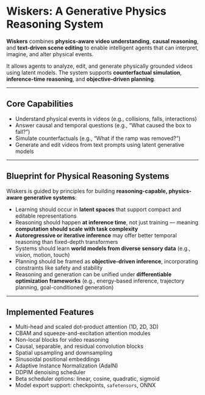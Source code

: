 # Wiskers: A Generative Physics Reasoning System

**Wiskers** combines **physics-aware video understanding**, **causal reasoning**, and **text-driven scene editing** to enable intelligent agents that can interpret, imagine, and alter physical events.

It allows agents to analyze, edit, and generate physically grounded videos using latent models. The system supports **counterfactual simulation**, **inference-time reasoning**, and **objective-driven planning**.

---

## Core Capabilities

- Understand physical events in videos (e.g., collisions, falls, interactions)
- Answer causal and temporal questions (e.g., “What caused the box to fall?”)
- Simulate counterfactuals (e.g., “What if the ramp was removed?”)
- Generate and edit videos from text prompts using latent generative models

---

## Blueprint for Physical Reasoning Systems

Wiskers is guided by principles for building **reasoning-capable, physics-aware generative systems**:

- Learning should occur in **latent spaces** that support compact and editable representations  
- Reasoning should happen **at inference time**, not just training — meaning **computation should scale with task complexity**
- **Autoregressive or iterative inference** may offer better temporal reasoning than fixed-depth transformers  
- Systems should learn **world models from diverse sensory data** (e.g., vision, motion, touch)  
- Planning should be framed as **objective-driven inference**, incorporating constraints like safety and stability  
- Reasoning and generation can be unified under **differentiable optimization frameworks** (e.g., energy-based inference, trajectory planning, goal-conditioned generation)

---

## Implemented Features

- Multi-head and scaled dot-product attention (1D, 2D, 3D)
- CBAM and squeeze-and-excitation attention modules
- Non-local blocks for video reasoning
- Causal, separable, and residual convolution blocks
- Spatial upsampling and downsampling
- Sinusoidal positional embeddings
- Adaptive Instance Normalization (AdaIN)
- DDPIM denoising scheduler
- Beta scheduler options: linear, cosine, quadratic, sigmoid
- Model export support: checkpoints, `safetensors`, ONNX
